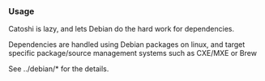 ### Usage

Catoshi is lazy, and lets Debian do the hard work for dependencies.

Dependencies are handled using Debian packages on linux, and target
specific package/source management systems such as CXE/MXE or Brew

See ../debian/* for the details.
